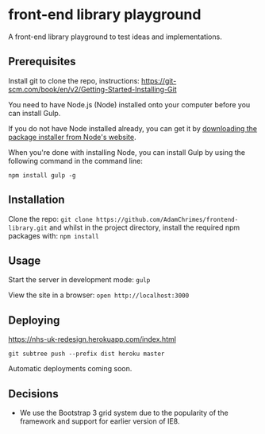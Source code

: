 # front-end library playground

A front-end library playground to test ideas and implementations.

## Prerequisites

Install git to clone the repo, instructions: https://git-scm.com/book/en/v2/Getting-Started-Installing-Git

You need to have Node.js (Node) installed onto your computer before you can install Gulp.

If you do not have Node installed already, you can get it by <a href="https://nodejs.org/">downloading the package installer from Node's website</a>.

When you're done with installing Node, you can install Gulp by using the following command in the command line:

`npm install gulp -g`

## Installation

Clone the repo: `git clone https://github.com/AdamChrimes/frontend-library.git` and whilst in the project directory, install the required npm packages with: `npm install`

## Usage

Start the server in development mode: `gulp`

View the site in a browser: `open http://localhost:3000`

## Deploying

https://nhs-uk-redesign.herokuapp.com/index.html

`git subtree push --prefix dist heroku master`

Automatic deployments coming soon.

## Decisions

- We use the Bootstrap 3 grid system due to the popularity of the framework and support for earlier version of IE8.
